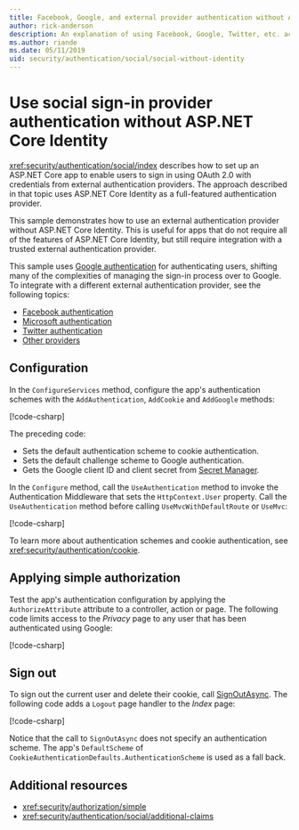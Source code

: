 ```yaml
---
title: Facebook, Google, and external provider authentication without ASP.NET Core Identity
author: rick-anderson
description: An explanation of using Facebook, Google, Twitter, etc. account user authentication without ASP.NET Core Identity.
ms.author: riande
ms.date: 05/11/2019
uid: security/authentication/social/social-without-identity
---
```

# Use social sign-in provider authentication without ASP.NET Core Identity

<xref:security/authentication/social/index> describes how to set up an ASP.NET Core app to enable users to sign in using OAuth 2.0 with credentials from external authentication providers. The approach described in that topic uses ASP.NET Core Identity as a full-featured authentication provider.

This sample demonstrates how to use an external authentication provider without ASP.NET Core Identity. This is useful for apps that do not require all of the features of ASP.NET Core Identity, but still require integration with a trusted external authentication provider.

This sample uses [Google authentication](xref:security/authentication/google-logins) for authenticating users, shifting many of the complexities of managing the sign-in process over to Google. To integrate with a different external authentication provider, see the following topics:

* [Facebook authentication](xref:security/authentication/facebook-logins)
* [Microsoft authentication](xref:security/authentication/microsoft-logins)
* [Twitter authentication](xref:security/authentication/twitter-logins)
* [Other providers](xref:security/authentication/otherlogins)

<!--
TODO: Should we call out that the instructions in the linked topics all use Identity?
-->

## Configuration

In the `ConfigureServices` method, configure the app's authentication schemes with the `AddAuthentication`, `AddCookie` and `AddGoogle` methods:

[!code-csharp[](social-without-identity/sample/Startup.cs?name=snippet1)]

<!--
TODO: Rework the following explanation to detail more about DefaultScheme, DefaultChallengeScheme and the fallback mechanism.
-->

The preceding code:

* Sets the default authentication scheme to cookie authentication.
* Sets the default challenge scheme to Google authentication.
* Gets the Google client ID and client secret from [Secret Manager](xref:security/app-secrets).

In the `Configure` method, call the `UseAuthentication` method to invoke the Authentication Middleware that sets the `HttpContext.User` property. Call the `UseAuthentication` method before calling `UseMvcWithDefaultRoute` or `UseMvc`:

[!code-csharp[](social-without-identity/sample/Startup.cs?name=snippet2)]

To learn more about authentication schemes and cookie authentication, see <xref:security/authentication/cookie>.

## Applying simple authorization

Test the app's authentication configuration by applying the `AuthorizeAttribute` attribute to a controller, action or page. The following code limits access to the *Privacy* page to any user that has been authenticated using Google:

[!code-csharp[](social-without-identity/sample/Pages/Privacy.cshtml.cs?name=snippet&highlight=1)]

## Sign out

To sign out the current user and delete their cookie, call [SignOutAsync](/dotnet/api/microsoft.aspnetcore.authentication.authenticationhttpcontextextensions.signoutasync?view=aspnetcore-2.0). The following code adds a `Logout` page handler to the *Index* page:

[!code-csharp[](social-without-identity/sample/Pages/Index.cshtml.cs?name=snippet&highlight=7-11)]

Notice that the call to `SignOutAsync` does not specify an authentication scheme. The app's `DefaultScheme` of `CookieAuthenticationDefaults.AuthenticationScheme` is used as a fall back.

## Additional resources

* <xref:security/authorization/simple>
* <xref:security/authentication/social/additional-claims>
